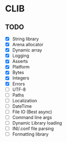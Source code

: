 # CLIB

## TODO

- [x] String library
- [x] Arena allocator
- [x] Dynamic array
- [x] Logging
- [x] Asserts
- [x] Platform
- [x] Bytes
- [x] Integers
- [x] Errors
- [ ] UTF-8
- [ ] Paths
- [ ] Localization
- [ ] DateTime
- [ ] File IO (Best async)
- [ ] Command line args
- [ ] Dynamic Library loading
- [ ] INI/.conf file parsing
- [ ] Formatting library
